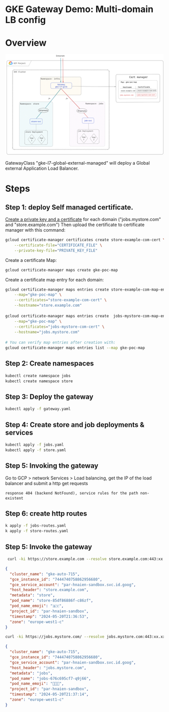 # GKE Gateway Demo: Multi-domain LB config

# Overview

![](gke-gateway-demo-03.png)

GatewayClass "gke-l7-global-external-managed" will deploy a Global external Application Load Balancer.

# Steps
## Step 1: deploy Self managed certificate.

[Create a private key and a certificate](https://cloud.google.com/load-balancing/docs/ssl-certificates/self-managed-certs#create-key-and-cert) for each domain ("jobs.mystore.com" and "store.example.com") Then upload the certificate to certificate manager with this command:
```bash
gcloud certificate-manager certificates create store-example-com-cert \
    --certificate-file="CERTIFICATE_FILE" \
    --private-key-file="PRIVATE_KEY_FILE"
```

Create a certificate Map:
```bash
gcloud certificate-manager maps create gke-poc-map
```

Create a certificate map entry for each domain:
```bash
gcloud certificate-manager maps entries create store-example-com-map-entry \
    --map="gke-poc-map" \
    --certificates="store-example-com-cert" \
    --hostname="store.example.com"

gcloud certificate-manager maps entries create 	jobs-mystore-com-map-entry \
    --map="gke-poc-map" \
    --certificates="jobs-mystore-com-cert" \
    --hostname="jobs.mystore.com"

# You can verify map entries after creation with:
gcloud certificate-manager maps entries list --map gke-poc-map
```

## Step 2: Create namespaces
```bash
kubectl create namespace jobs
kubectl create namespace store
```

## Step 3: Deploy the gateway
```bash
kubectl apply -f gateway.yaml
```

## Step 4: Create store and job deployments & services
```bash
kubectl apply -f jobs.yaml
kubectl apply -f store.yaml
```

## Step 5: Invoking the gateway

Go to GCP > network Services > Load balancing, get the IP of the load balancer and submit a http get requests
```
response 404 (backend NotFound), service rules for the path non-existent
```

## Step 6: create http routes
```bash
k apply -f jobs-routes.yaml
k apply -f store-routes.yaml
```

## Step 5: Invoke the gateway

```bash
 curl -ki https://store.example.com --resolve store.example.com:443:xx.xx.xx.xx
```
```json
{
  "cluster_name": "gke-auto-715",
  "gce_instance_id": "7444740758862956680",
  "gce_service_account": "par-hnaien-sandbox.svc.id.goog",
  "host_header": "store.example.com",
  "metadata": "store",
  "pod_name": "store-85df86886f-c86zf",
  "pod_name_emoji": "🇧🇾",
  "project_id": "par-hnaien-sandbox",
  "timestamp": "2024-05-20T21:36:53",
  "zone": "europe-west1-c"
}
```

```bash
curl -ki https://jobs.mystore.com/ --resolve jobs.mystore.com:443:xx.xx.xx.xx
```

```json
{
  "cluster_name": "gke-auto-715",
  "gce_instance_id": "7444740758862956680",
  "gce_service_account": "par-hnaien-sandbox.svc.id.goog",
  "host_header": "jobs.mystore.com",
  "metadata": "jobs",
  "pod_name": "jobs-676c695cf7-q9j66",
  "pod_name_emoji": "🧑🏼‍🔬",
  "project_id": "par-hnaien-sandbox",
  "timestamp": "2024-05-20T21:37:14",
  "zone": "europe-west1-c"
}
```
